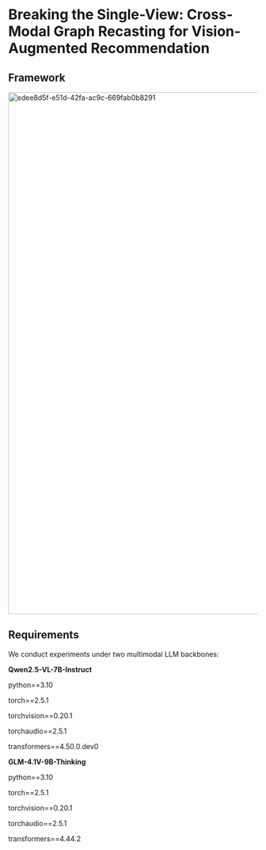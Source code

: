 # Breaking the Single-View: Cross-Modal Graph Recasting for Vision-Augmented Recommendation
## Framework
<img width="2856" height="1052" alt="edee8d5f-e51d-42fa-ac9c-669fab0b8291" src="https://github.com/user-attachments/assets/a7033603-83e6-4ed9-a9a7-0817add1abfc" />

## Requirements

We conduct experiments under two multimodal LLM backbones:

**Qwen2.5-VL-7B-Instruct** 

python==3.10

torch==2.5.1

torchvision==0.20.1

torchaudio==2.5.1

transformers==4.50.0.dev0


**GLM-4.1V-9B-Thinking** 

python==3.10

torch==2.5.1

torchvision==0.20.1

torchaudio==2.5.1

transformers==4.44.2
  
